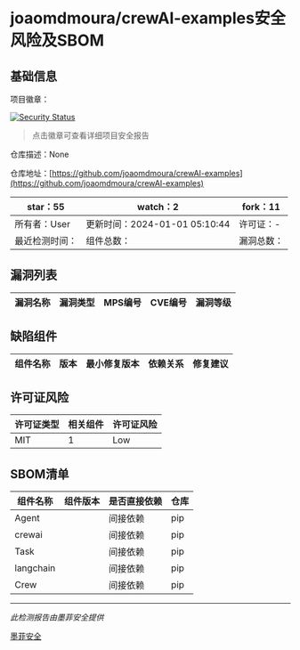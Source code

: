 # joaomdmoura/crewAI-examples安全风险及SBOM

## 基础信息

项目徽章：

[![Security Status](https://www.murphysec.com/platform3/v31/badge/1741891745398104064.svg)](https://www.murphysec.com/console/report/1741891745138057216/1741891745398104064)

> 点击徽章可查看详细项目安全报告

仓库描述：None

仓库地址：[https://github.com/joaomdmoura/crewAI-examples](https://github.com/joaomdmoura/crewAI-examples)

| star：55 | watch：2 | fork：11 |
| ----------- | -------------- | ------------ |
| 所有者：User | 更新时间：2024-01-01 05:10:44 | 许可证：- |
| 最近检测时间： | 组件总数： | 漏洞总数： |




## 漏洞列表

| 漏洞名称 | 漏洞类型 | MPS编号 | CVE编号 | 漏洞等级 |
| ------- | ------ | ------- | ------ | ----- |





## 缺陷组件

| 组件名称 | 版本 | 最小修复版本 | 依赖关系 | 修复建议 |
| -------- | ---- | ------------ | -------- | -------- |





## 许可证风险

| 许可证类型 | 相关组件 | 许可证风险 |
| ---------- | -------- | ---------- |
|MIT|1|Low|




## SBOM清单

| 组件名称 | 组件版本 | 是否直接依赖 | 仓库 |
| -------- | -------- | ------------ | ---- |
|Agent||间接依赖|pip|
|crewai||间接依赖|pip|
|Task||间接依赖|pip|
|langchain||间接依赖|pip|
|Crew||间接依赖|pip|


------

*此检测报告由墨菲安全提供*

[墨菲安全](www.murphysec.com)